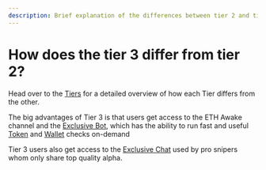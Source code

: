 ```yaml
---
description: Brief explanation of the differences between tier 2 and tier 3.
---
```


# How does the tier 3 differ from tier 2?

Head over to the [Tiers](../what-is-defi-robot/alpha-bots-and-analytics/tiers.md) for a detailed overview of how each Tier differs from the other.&#x20;

The big advantages of Tier 3 is that users get access to the ETH Awake channel and the [Exclusive Bot](../what-are-the-utilities/analysis-tools/advanced-bot/), which has the ability to run fast and useful [Token](../what-are-the-utilities/analysis-tools/advanced-bot/token-check.md) and [Wallet](../what-are-the-utilities/analysis-tools/advanced-bot/wallet-check.md) checks on-demand

Tier 3 users also get access to the [Exclusive Chat](../what-are-the-utilities/group-chats/exclusive-chat.md) used by pro snipers whom only share top quality alpha.

